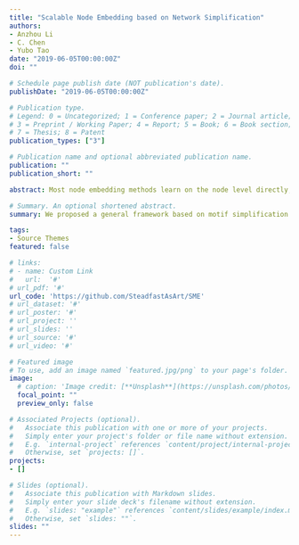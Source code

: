 ```yaml
---
title: "Scalable Node Embedding based on Network Simplification"
authors:
- Anzhou Li
- C. Chen
- Yubo Tao
date: "2019-06-05T00:00:00Z"
doi: ""

# Schedule page publish date (NOT publication's date).
publishDate: "2019-06-05T00:00:00Z"

# Publication type.
# Legend: 0 = Uncategorized; 1 = Conference paper; 2 = Journal article;
# 3 = Preprint / Working Paper; 4 = Report; 5 = Book; 6 = Book section;
# 7 = Thesis; 8 = Patent
publication_types: ["3"]

# Publication name and optional abbreviated publication name.
publication: ""
publication_short: ""

abstract: Most node embedding methods learn on the node level directly, which could be time-consuming for large networks. There are various motifs in the network, such as stars and connectors. The representations of nodes in the motif exist specific relationships, as demonstrated in our empirical study. In this paper, we propose a general framework for node embeddings based on network simplification to accelerate network representation learning and improve the quality of node embeddings. We identify several specific motifs and simplify them as the anchor-spanner architecture. After learning node embeddings on the simplified network, we propose the corresponding methods to reconstruct the node embeddings of spanners. Our framework can be integrated with most node embedding methods. The experiments demonstrate that our framework can reduce the training time with average of 20%-50% and improve the accuracy of the network reconstruction task up to 40% compared to node embeddings trained on the original networks.

# Summary. An optional shortened abstract.
summary: We proposed a general framework based on motif simplification to improve the efficiency and effectiveness of network representation learning.

tags:
- Source Themes
featured: false

# links:
# - name: Custom Link
#   url:  '#'
# url_pdf: '#'
url_code: 'https://github.com/SteadfastAsArt/SME'
# url_dataset: '#'
# url_poster: '#'
# url_project: ''
# url_slides: ''
# url_source: '#'
# url_video: '#'

# Featured image
# To use, add an image named `featured.jpg/png` to your page's folder. 
image:
  # caption: 'Image credit: [**Unsplash**](https://unsplash.com/photos/s9CC2SKySJM)'
  focal_point: ""
  preview_only: false

# Associated Projects (optional).
#   Associate this publication with one or more of your projects.
#   Simply enter your project's folder or file name without extension.
#   E.g. `internal-project` references `content/project/internal-project/index.md`.
#   Otherwise, set `projects: []`.
projects:
- []

# Slides (optional).
#   Associate this publication with Markdown slides.
#   Simply enter your slide deck's filename without extension.
#   E.g. `slides: "example"` references `content/slides/example/index.md`.
#   Otherwise, set `slides: ""`.
slides: ""
---
```


<!-- {{% alert note %}}
Click the *Slides* button above to demo Academic's Markdown slides feature.
{{% /alert %}}

Supplementary notes can be added here, including [code and math](https://sourcethemes.com/academic/docs/writing-markdown-latex/). -->
